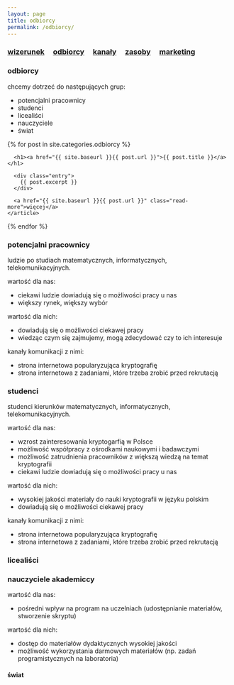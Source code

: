 ```yaml
---
layout: page
title: odbiorcy
permalink: /odbiorcy/
---
```


<h3>
    <a href="{{ site.baseurl }}/wizerunek">wizerunek</a> &nbsp; &nbsp;
    <a href="{{ site.baseurl }}/odbiorcy">odbiorcy</a> &nbsp; &nbsp;
    <a href="{{ site.baseurl }}/kanaly">kanały</a> &nbsp; &nbsp;
    <a href="{{ site.baseurl }}/zasoby">zasoby</a> &nbsp; &nbsp;
    <a href="{{ site.baseurl }}/pop">marketing</a> &nbsp; &nbsp;
</h3>

### odbiorcy

chcemy dotrzeć do następujących grup:

<ul>
    <li> potencjalni pracownicy </li>
    <li> studenci </li>
    <li> licealiści </li>
    <li> nauczyciele </li>
    <li> świat </li>
</ul>

<div class="posts">
  {% for post in site.categories.odbiorcy %}
    <article class="post">

      <h1><a href="{{ site.baseurl }}{{ post.url }}">{{ post.title }}</a></h1>

      <div class="entry">
        {{ post.excerpt }}
      </div>

      <a href="{{ site.baseurl }}{{ post.url }}" class="read-more">więcej</a>
    </article>
  {% endfor %}
</div>

### potencjalni pracownicy

ludzie po studiach matematycznych, informatycznych, telekomunikacyjnych.

wartość dla nas:
<ul>
    <li> ciekawi ludzie dowiadują się o możliwości pracy u nas </li>
    <li> większy rynek, większy wybór </li>
</ul>

wartość dla nich:
<ul>
    <li> dowiadują się o możliwości ciekawej pracy </li>
    <li> wiedząc czym się zajmujemy, mogą zdecydować czy to ich interesuje </li>
</ul>

kanały komunikacji z nimi:
<ul>
    <li> strona internetowa popularyzująca kryptografię </li>
    <li> strona internetowa z zadaniami, które trzeba zrobić przed rekrutacją </li>
</ul>

### studenci

studenci kierunków matematycznych, informatycznych, telekomunikacyjnych.

wartość dla nas:
<ul>
    <li> wzrost zainteresowania kryptogarfią w Polsce </li>
    <li> możliwość współpracy z ośrodkami naukowymi i badawczymi </li>
    <li> możliwość zatrudnienia pracowników z większą wiedzą na temat kryptografii </li>
    <li> ciekawi ludzie dowiadują się o możliwości pracy u nas </li>
</ul>

wartość dla nich:
<ul>
    <li> wysokiej jakości materiały do nauki kryptografii w języku polskim </li>
    <li> dowiadują się o możliwości ciekawej pracy </li>
</ul>

kanały komunikacji z nimi:
<ul>
    <li> strona internetowa popularyzująca kryptografię </li>
    <li> strona internetowa z zadaniami, które trzeba zrobić przed rekrutacją </li>
</ul>

### licealiści

### nauczyciele akademiccy

wartość dla nas:
<ul>
    <li> pośredni wpływ na program na uczelniach (udostępnianie materiałów, stworzenie skryptu) </li>
</ul>

wartość dla nich:
<ul>
    <li> dostęp do materiałów dydaktycznych wysokiej jakości </li>
    <li> możliwość wykorzystania darmowych materiałów (np. zadań programistycznych na laboratoria) </li>
</ul>

#### świat
